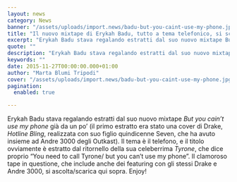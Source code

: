```yaml
---
layout: news
category: News
banner: "/assets/uploads/import.news/badu-but-you-caint-use-my-phone.jpg"
title: "Il nuovo mixtape di Erykah Badu, tutto a tema telefonico, si scarica da qui"
excerpt: "Erykah Badu stava regalando estratti dal suo nuovo mixtape But you cain’t use my phone già da un po’ (il primo estratto era stato una cover di Drake, Hotline Bling, realizzata con suo figlio quindicenne Seven, che ha avuto insieme ad Andre 3000 degli Outkast). Il tema è il telefono, e il titolo ovviamente è [&hellip"
quote: ""
description: "Erykah Badu stava regalando estratti dal suo nuovo mixtape But you cain’t use my phone già da un po’ (il primo estratto era stato una cover di Drake, Hotline Bling, realizzata con suo figlio quindicenne Seven, che ha avuto insieme ad Andre 3000 degli Outkast). Il tema è il telefono, e il titolo ovviamente è [&hellip"
keywords: ""
date: 2015-11-27T00:00:00.000+01:00
author: "Marta Blumi Tripodi"
cover: "/assets/uploads/import.news/badu-but-you-caint-use-my-phone.jpg"
pagination:
  enabled: true

---
```


Erykah Badu stava regalando estratti dal suo nuovo mixtape _But you cain’t use my phone_ già da un po’ (il primo estratto era stato una cover di Drake, _Hotline Bling_, realizzata con suo figlio quindicenne Seven, che ha avuto insieme ad Andre 3000 degli Outkast). Il tema è il telefono, e il titolo ovviamente è estratto dal ritornello della sua celeberrima _Tyrone_, che dice proprio “You need to call Tyrone/ but you can’t use my phone”. Il clamoroso tape in questione, che include anche dei featuring con gli stessi Drake e Andre 3000, si ascolta/scarica qui sopra. Enjoy!
